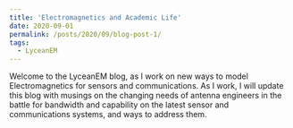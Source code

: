```yaml
---
title: 'Electromagnetics and Academic Life'
date: 2020-09-01
permalink: /posts/2020/09/blog-post-1/
tags:
  - LyceanEM
---
```


Welcome to the LyceanEM blog, as I work on new ways to model Electromagnetics for sensors and communications. As I work, I will update this blog with musings on the changing needs of antenna engineers in the battle for bandwidth and capability on the latest sensor and communications systems, and ways to address them.
